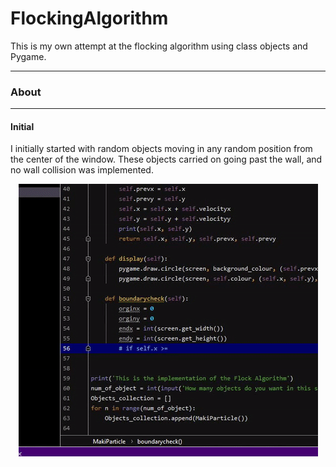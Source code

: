 <h1>FlockingAlgorithm</h1>
This is my own attempt at the flocking algorithm using class objects and Pygame.
<hr>
<h3>About</h3>
<hr>
<h4> Initial </h4>
I initially started with random objects moving in any random position from the center of the window. These objects carried on going past the wall, and no wall collision was implemented.
<p align='center'>
<img src='https://raw.githubusercontent.com/makiisthenes/FlockingAlgorithm/master/ezgif.com-crop.gif'>
</p>
